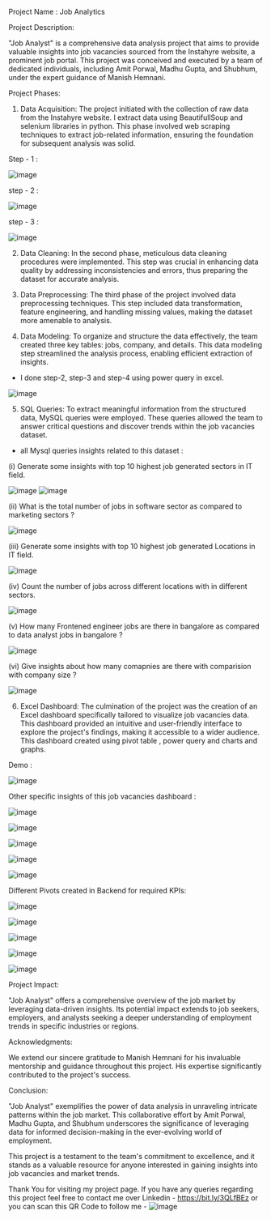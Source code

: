 Project Name : Job Analytics

Project Description:

"Job Analyst" is a comprehensive data analysis project that aims to provide valuable insights into job vacancies sourced from the Instahyre website, a prominent job portal. This project was conceived and executed by a team of dedicated individuals, including Amit Porwal, Madhu Gupta, and Shubhum, under the expert guidance of Manish Hemnani.

Project Phases:

1. Data Acquisition: The project initiated with the collection of raw data from the Instahyre website. I extract data using BeautifullSoup and selenium libraries in python. This phase involved web scraping techniques to extract job-related information, ensuring the foundation for subsequent analysis was solid.

Step - 1 :

![image](https://github.com/amit9690/Job_Analytics/assets/129444885/dd6acc13-a960-4912-a224-d59a0fa96da4)

step - 2 :

![image](https://github.com/amit9690/Job_Analytics/assets/129444885/59170331-6e2c-4644-b524-72ed27dbbd67)

step - 3 :

![image](https://github.com/amit9690/Job_Analytics/assets/129444885/d8d13a34-26fe-4992-bc55-ea15986cebbe)


2. Data Cleaning: In the second phase, meticulous data cleaning procedures were implemented. This step was crucial in enhancing data quality by addressing inconsistencies and errors, thus preparing the dataset for accurate analysis. 


3. Data Preprocessing: The third phase of the project involved data preprocessing techniques. This step included data transformation, feature engineering, and handling missing values, making the dataset more amenable to analysis.

4. Data Modeling: To organize and structure the data effectively, the team created three key tables: jobs, company, and details. This data modeling step streamlined the analysis process, enabling efficient extraction of insights.

* I done step-2, step-3 and step-4 using power query in excel.

![image](https://github.com/amit9690/Job_Analytics/assets/129444885/3353e06a-d192-4a1e-995f-f86e0565b61f)

5. SQL Queries: To extract meaningful information from the structured data, MySQL queries were employed. These queries allowed the team to answer critical questions and discover trends within the job vacancies dataset.

* all Mysql queries insights related to this dataset :

(i) Generate some insights with top 10 highest job generated sectors in IT field.

![image](https://github.com/amit9690/Job_Analytics/assets/129444885/b9de2eeb-3d22-4128-9c8c-9403c215b337)
![image](https://github.com/amit9690/Job_Analytics/assets/129444885/f7416c95-c567-4fe0-bb37-2869d71d274a)

(ii) What is the total number of jobs in software sector  as compared to marketing sectors ?

![image](https://github.com/amit9690/Job_Analytics/assets/129444885/27a020e4-4f4f-403d-b5b9-e10765148c25)

(iii) Generate some insights with top 10 highest job generated Locations in IT field.

![image](https://github.com/amit9690/Job_Analytics/assets/129444885/55ccdd01-4c02-432c-981e-fb601f1906b5)

(iv) Count the number of jobs across different locations with in different sectors.

![image](https://github.com/amit9690/Job_Analytics/assets/129444885/88ecdf2f-2ace-450e-a38f-3ffc1a5a301d)

(v) How many Frontened engineer jobs are there in bangalore as compared to data analyst jobs in bangalore ?

![image](https://github.com/amit9690/Job_Analytics/assets/129444885/38b05f5f-7fef-434a-89a2-8753a8987a00)

(vi) Give insights about how many comapnies are there with comparision with company size  ?

![image](https://github.com/amit9690/Job_Analytics/assets/129444885/15593924-dd5b-45d3-87e0-c5d8eedce27e)

6. Excel Dashboard: The culmination of the project was the creation of an Excel dashboard specifically tailored to visualize job vacancies data. This dashboard provided an intuitive and user-friendly interface to explore the project's findings, making it accessible to a wider audience. This dashboard created using pivot table , power query and charts and graphs.

Demo : 

![image](https://github.com/amit9690/Job_Analytics/assets/129444885/f3eb99f5-c27b-4ac2-8c47-a2cd0dab6b33)

Other specific insights of this job vacancies dashboard :

![image](https://github.com/amit9690/Job_Analytics/assets/129444885/cd273124-781c-4eb3-a784-b9d893a9b770)

![image](https://github.com/amit9690/Job_Analytics/assets/129444885/c36f6a14-2404-4683-9f62-194bdd4d76ff)

![image](https://github.com/amit9690/Job_Analytics/assets/129444885/8e3e606e-21f1-42bc-9dbc-0f9efbc14de1)

![image](https://github.com/amit9690/Job_Analytics/assets/129444885/d4b607ea-d8e9-426d-82f6-ac8dd78b52c0)

![image](https://github.com/amit9690/Job_Analytics/assets/129444885/1b656cbe-8965-450f-be92-36006c65eac1)

Different Pivots created in Backend for required KPIs:

![image](https://github.com/amit9690/Job_Analytics/assets/129444885/214e4261-7463-4224-8640-6d3fd14ea6b1)

![image](https://github.com/amit9690/Job_Analytics/assets/129444885/d5b31bbd-e4a9-47f3-a52c-6046b3db3b62)

![image](https://github.com/amit9690/Job_Analytics/assets/129444885/58fc0a79-fe54-4049-b9fc-8099af976806)

![image](https://github.com/amit9690/Job_Analytics/assets/129444885/2e442a38-165e-47c7-91ef-fc5fecc5fb5d)

![image](https://github.com/amit9690/Job_Analytics/assets/129444885/a6b60031-3597-45b1-8dd5-f4b81dc6b243)

Project Impact:

"Job Analyst" offers a comprehensive overview of the job market by leveraging data-driven insights. Its potential impact extends to job seekers, employers, and analysts seeking a deeper understanding of employment trends in specific industries or regions.

Acknowledgments:

We extend our sincere gratitude to Manish Hemnani for his invaluable mentorship and guidance throughout this project. His expertise significantly contributed to the project's success.

Conclusion:

"Job Analyst" exemplifies the power of data analysis in unraveling intricate patterns within the job market. This collaborative effort by Amit Porwal, Madhu Gupta, and Shubhum underscores the significance of leveraging data for informed decision-making in the ever-evolving world of employment.

This project is a testament to the team's commitment to excellence, and it stands as a valuable resource for anyone interested in gaining insights into job vacancies and market trends.



Thank You for visiting my project page. If you have any queries regarding this project feel free to contact me over Linkedin - https://bit.ly/3QLfBEz or you can scan this QR Code to follow me - ![image](https://github.com/amit9690/Road-Accident-Analysis---Excel-Dashboard/assets/129444885/4ea6bcf5-b0ce-4549-be7c-d477d712ca84)



























